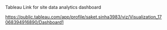 Tableau Link for site data analytics dashboard

https://public.tableau.com/app/profile/saket.sinha3983/viz/Visualization_17068394916890/Dashboard1
